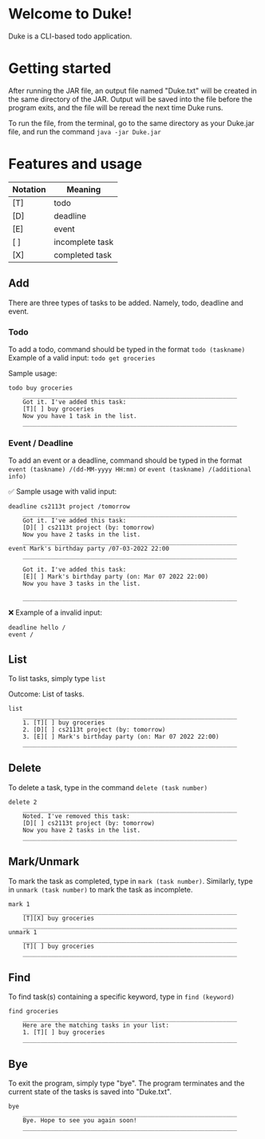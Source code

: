 

# Welcome to Duke!
Duke is a CLI-based todo application.
# Getting started
After running the JAR file, an output file named "Duke.txt" will be created in the same directory of the JAR.  Output will be saved into the file before the program exits, and the file will be reread the next time Duke runs.

To run the file, from the terminal, go to the same directory as your Duke.jar file, and run the command `java -jar Duke.jar`


# Features and usage
| Notation | Meaning  |
|--|--|
| [T] | todo  |
| [D] | deadline|
| [E] | event |
| [ ] | incomplete task
| [X] | completed task




## Add
There are three types of tasks to be added. Namely, todo, deadline and event.
### Todo

To add a todo,  command should be typed in the format
`todo (taskname)`
Example of a valid input:
`todo get groceries`

Sample usage:

    todo buy groceries
        ____________________________________________________________
	    Got it. I've added this task:
	    [T][ ] buy groceries
	    Now you have 1 task in the list.
	    ____________________________________________________________



### Event / Deadline

To add an event or a deadline, command should be typed in the format `event (taskname) /(dd-MM-yyyy HH:mm)` or
`event (taskname) /(additional info)`

:white_check_mark: Sample usage with valid input:


    deadline cs2113t project /tomorrow
        ____________________________________________________________
        Got it. I've added this task:
        [D][ ] cs2113t project (by: tomorrow)
        Now you have 2 tasks in the list.
        ____________________________________________________________
    event Mark's birthday party /07-03-2022 22:00
        ____________________________________________________________
        
        Got it. I've added this task:
        [E][ ] Mark's birthday party (on: Mar 07 2022 22:00)
        Now you have 3 tasks in the list.
        
        ____________________________________________________________



:x: Example of a invalid input:

	deadline hello /
	event / 




## List
To list tasks, simply type
`list`


Outcome: List of tasks.


    list
	    ____________________________________________________________   
	    1. [T][ ] buy groceries
	    2. [D][ ] cs2113t project (by: tomorrow)
	    3. [E][ ] Mark's birthday party (on: Mar 07 2022 22:00)
	    ____________________________________________________________

## Delete
To delete a task, type in the command `delete (task number)`


    delete 2
	    ____________________________________________________________
	    Noted. I've removed this task:
	    [D][ ] cs2113t project (by: tomorrow)
	    Now you have 2 tasks in the list.
	    ____________________________________________________________




## Mark/Unmark
To mark the task as completed, type in `mark (task number)`.
Similarly, type in `unmark (task number)` to mark the task as incomplete.



    mark 1
	    ____________________________________________________________
	    [T][X] buy groceries
	    ____________________________________________________________
	unmark 1
	    ____________________________________________________________
	    [T][ ] buy groceries
	    ____________________________________________________________

## Find
To find task(s) containing a specific keyword, type in `find (keyword)`



    find groceries
	    ____________________________________________________________
	    Here are the matching tasks in your list:
	    1. [T][ ] buy groceries
	    ____________________________________________________________

## Bye
To exit the program, simply type "bye". The program terminates and the current state of the tasks is saved into "Duke.txt".



    bye
	    ____________________________________________________________
	    Bye. Hope to see you again soon!
	    ____________________________________________________________


    

